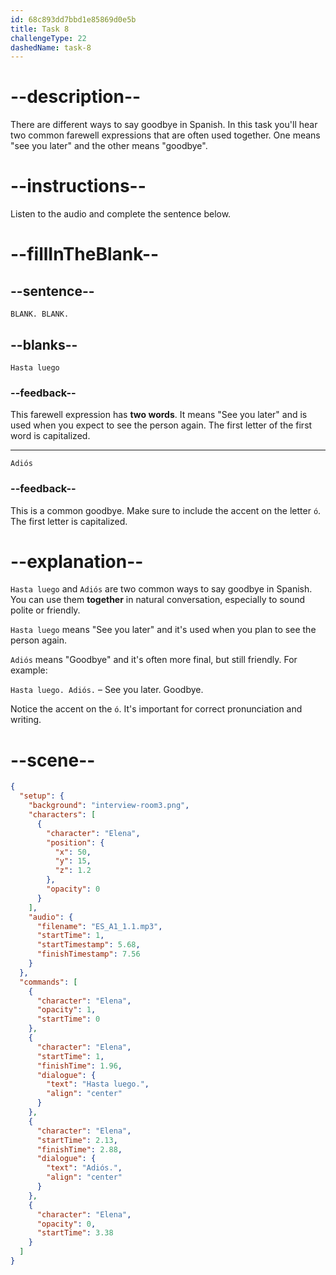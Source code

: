 ```yaml
---
id: 68c893dd7bbd1e85869d0e5b
title: Task 8
challengeType: 22
dashedName: task-8
---
```

<!-- (Audio) Elena: Hasta luego. Adiós. -->

# --description--

There are different ways to say goodbye in Spanish. In this task you'll hear two common farewell expressions that are often used together. One means "see you later" and the other means "goodbye".

# --instructions--

Listen to the audio and complete the sentence below.

# --fillInTheBlank--

## --sentence--

`BLANK. BLANK.`

## --blanks--

`Hasta luego`

### --feedback--

This farewell expression has **two words**. It means "See you later" and is used when you expect to see the person again. The first letter of the first word is capitalized.

---

`Adiós`

### --feedback--

This is a common goodbye. Make sure to include the accent on the letter `ó`. The first letter is capitalized.

# --explanation--

`Hasta luego` and `Adiós` are two common ways to say goodbye in Spanish. You can use them **together** in natural conversation, especially to sound polite or friendly.

`Hasta luego` means "See you later" and it's used when you plan to see the person again.

`Adiós` means "Goodbye" and it's often more final, but still friendly. For example:  

`Hasta luego. Adiós.` – See you later. Goodbye.

Notice the accent on the `ó`. It's important for correct pronunciation and writing.

# --scene--

```json
{
  "setup": {
    "background": "interview-room3.png",
    "characters": [
      {
        "character": "Elena",
        "position": {
          "x": 50,
          "y": 15,
          "z": 1.2
        },
        "opacity": 0
      }
    ],
    "audio": {
      "filename": "ES_A1_1.1.mp3",
      "startTime": 1,
      "startTimestamp": 5.68,
      "finishTimestamp": 7.56
    }
  },
  "commands": [
    {
      "character": "Elena",
      "opacity": 1,
      "startTime": 0
    },
    {
      "character": "Elena",
      "startTime": 1,
      "finishTime": 1.96,
      "dialogue": {
        "text": "Hasta luego.",
        "align": "center"
      }
    },
    {
      "character": "Elena",
      "startTime": 2.13,
      "finishTime": 2.88,
      "dialogue": {
        "text": "Adiós.",
        "align": "center"
      }
    },
    {
      "character": "Elena",
      "opacity": 0,
      "startTime": 3.38
    }
  ]
}
```
